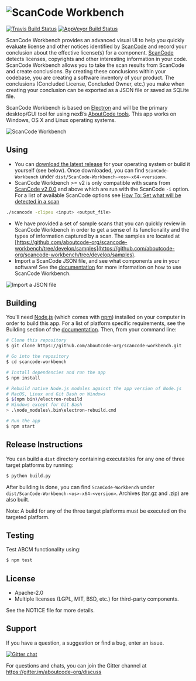# <img src="assets/app/images/scancode-workbench-logo.png" align="center" alt="ScanCode Workbench">

[![Travis Build Status](https://travis-ci.org/nexB/scancode-workbench.svg?branch=develop)](https://travis-ci.org/nexB/scancode-workbench)
[![AppVeyor Build Status](https://ci.appveyor.com/api/projects/status/github/nexB/scancode-workbench)](https://ci.appveyor.com/project/nexB/scancode-workbench)

ScanCode Workbench provides an advanced visual UI to help you quickly evaluate
license and other notices identified by
[ScanCode](https://github.com/aboutcode-org/scancode-toolkit/) and record your
conclusion about the effective license(s) for a component.
[ScanCode](https://github.com/aboutcode-org/scancode-toolkit/) detects licenses,
copyrights and other interesting information in your code. ScanCode Workbench
allows you to take the scan results from ScanCode and create conclusions. By
creating these conclusions within your codebase, you are creating a software
inventory of your product. The conclusions (Concluded License, Concluded Owner,
etc.) you make when creating your conclusion can be exported as a JSON file or
saved as SQLite file.

ScanCode Workbench is based on [Electron](https://electron.atom.io/) and will be
the primary desktop/GUI tool for using nexB’s
[AboutCode tools](https://github.com/aboutcode-org/aboutcode). This app works on
Windows, OS X and Linux operating systems.

![ScanCode Workbench](https://scancode-workbench.readthedocs.io/en/develop/_images/scancode-workbench-chart-summary.gif)

## Using

-   You can
    [download the latest release](https://github.com/aboutcode-org/scancode-workbench/releases)
    for your operating system or build it yourself (see below). Once downloaded,
    you can find `ScanCode-Workbench` under
    `dist/ScanCode-Workbench-<os>-x64-<version>`.
-   ScanCode Workbench >= v2 is only compatible with scans from
    [ScanCode v2.0.0](https://github.com/aboutcode-org/scancode-toolkit/releases)
    and above which are run with the ScanCode `-i` option. For a list of
    available ScanCode options see
    [How To: Set what will be detected in a scan](https://scancode-toolkit.readthedocs.io/en/latest/tutorials/how_to_set_what_will_be_detected_in_a_scan.html)

```bash
./scancode -clipeu <input> <output_file>
```

-   We have provided a set of sample scans that you can quickly review in
    ScanCode Workbench in order to get a sense of its functionality and the
    types of information captured by a scan. The samples are located at
    [https://github.com/aboutcode-org/scancode-workbench/tree/develop/samples](https://github.com/aboutcode-org/scancode-workbench/tree/develop/samples).
-   Import a ScanCode JSON file, and see what components are in your software!
    See the [documentation](https://scancode-workbench.readthedocs.io) for more
    information on how to use ScanCode Workbench.

![Import a JSON file](https://scancode-workbench.readthedocs.io/en/develop/_images/import-json-file.gif)

## Building

You'll need [Node.js](https://nodejs.org) (which comes with
[npm](http://npmjs.com)) installed on your computer in order to build this app.
For a list of platform specific requirements, see the Building section of the
[documentation](https://scancode-workbench.readthedocs.io/en/develop/basics/building.html).
Then, from your command line:

```bash
# Clone this repository
$ git clone https://github.com/aboutcode-org/scancode-workbench.git

# Go into the repository
$ cd scancode-workbench

# Install dependencies and run the app
$ npm install

# Rebuild native Node.js modules against the app version of Node.js
# MacOS, Linux and Git Bash on Windows
$ $(npm bin)/electron-rebuild
# Windows except for Git Bash
> .\node_modules\.bin\electron-rebuild.cmd

# Run the app
$ npm start
```

## Release Instructions

You can build a `dist` directory containing executables for any one of three
target platforms by running:

```bash
$ python build.py
```

After building is done, you can find `ScanCode-Workbench` under
`dist/ScanCode-Workbench-<os>-x64-<version>`. Archives (tar.gz and .zip) are
also built.

Note: A build for any of the three target platforms must be executed on the
targeted platform.

## Testing

Test ABCM functionality using:

```bash
$ npm test
```

## License

-   Apache-2.0
-   Multiple licenses (LGPL, MIT, BSD, etc.) for third-party components.

See the NOTICE file for more details.

## Support

If you have a question, a suggestion or find a bug, enter an issue.

[![Gitter chat](https://badges.gitter.im/aboutcode-org/gitter.png)](https://gitter.im/aboutcode-org/discuss)

For questions and chats, you can join the Gitter channel at
https://gitter.im/aboutcode-org/discuss
